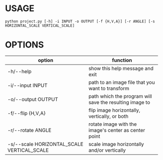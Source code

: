 # USAGE
`python project.py [-h] -i INPUT -o OUTPUT [-f {H,V,A}] [-r ANGLE] [-s HORIZONTAL_SCALE VERTICAL_SCALE]`

# OPTIONS
| option                                     	| function                                                	|
|--------------------------------------------	|---------------------------------------------------------	|
| -h/--help                                  	| show this help message and exit                         	|
| -i/--input INPUT                           	| path to an image file that you want to transform        	|
| -o/--output OUTPUT                         	| path which the program will save the resulting image to 	|
| -f/--flip {H,V,A}                          	| flip image horizontally, vertically, or both            	|
| -r/--rotate ANGLE                          	| rotate image with the image's center as center point    	|
| -s/--scale HORIZONTAL_SCALE VERTICAL_SCALE 	| scale image horizontally and/or vertically              	|
